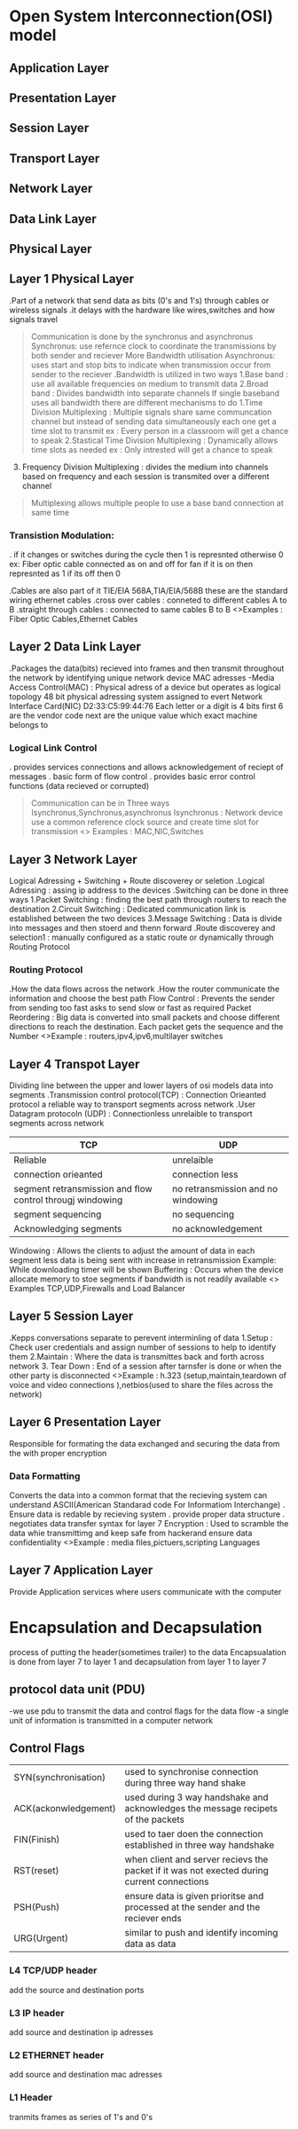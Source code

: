 
 # Open System Interconnection(OSI) model

 ## Application Layer
 ## Presentation Layer
 ## Session Layer
 ## Transport Layer
 ## Network Layer
 ## Data Link Layer
 ## Physical Layer

 ## Layer 1 Physical Layer

 .Part of a network that send data as bits (0's and 1's) through cables or wireless signals 
 .it delays with the hardware like wires,switches and how signals travel
 >Communication is done by the synchronus and asynchronus
 Synchronus: use refernce clock to coordinate the transmissions by both sender and reciever More Bandwidth utilisation
 Asynchronus: uses start and stop bits to indicate when transmission occur from sender to the reciever
 .Bandwidth is utilized in two ways 
 1.Base band : use all available frequencies on medium to transmit data
 2.Broad band : Divides bandwidth into separate channels
 >If single baseband uses all bandwidth there are different mechanisms to do 
 1.Time Division Multiplexing : Multiple signals share same communcation channel but instead of sending data simultaneously each one get a time slot to transmit
 ex : Every person in a classroom will get a chance to speak
 2.Stastical Time Division Multiplexing : Dynamically allows time slots as needed
 ex : Only intrested will get a chance to speak 
 3. Frequency Division Multiplexing : divides the medium into channels based on frequency and each session is transmited over a different channel
 >Multiplexing allows multiple people to use a base band connection at same time
### Transistion Modulation:
 . if it changes or switches during the cycle then 1 is represnted otherwise 0 
 ex: Fiber optic cable connected as on and off for fan if it is on then represnted as 1 if its off then 0

 .Cables are also part of it TIE/EIA 568A,TIA/EIA/568B  these are the standard wiring ethernet cables
 .cross over cables : conneted to different cables A to B
 .straight through cables : connected to same cables B to B
 <>Examples : Fiber Optic Cables,Ethernet Cables


 ## Layer 2 Data Link Layer

 .Packages the data(bits) recieved into frames and then transmit throughout the network by identifying unique network device MAC adresses
 -Media Access Control(MAC) : Physical adress of a device but operates as logical topology 
 48 bit physical adressing system assigned to evert Network Interface Card(NIC) 
 D2:33:C5:99:44:76  Each letter or a digit is 4 bits 
 first 6 are the vendor code next are the unique value which exact machine belongs to
 ### Logical Link Control
 . provides services connections and allows acknowledgement of reciept of messages
 . basic form of flow control
 . provides basic error control functions (data recieved or corrupted)
 > Communication can be in Three ways Isynchronus,Synchronus,asynchronus
 Isynchronus : Network device use a common reference clock source and create time slot for transmission
 <> Examples : MAC,NIC,Switches 


## Layer 3 Network Layer 

 Logical Adressing + Switching + Route discoverey or seletion
 .Logical Adressing : assing ip address to the devices 
 .Switching can be done in three ways
 1.Packet Switching : finding the best path through routers to reach the destination
 2.Circuit Switching : Dedicated communication link is established between the two devices
 3.Message Switching : Data is divide into messages and then stoerd and thenn forward
 .Route discoverey and selection1 : manually configured as a static route or dynamically through Routing Protocol
 ### Routing Protocol
 .How the data flows across the network 
 .How the router communicate the information and choose the best path
 Flow Control : Prevents the sender from sending too fast asks to send slow or fast as required
 Packet Reordering : Big data is converted into small packets and choose different directions to reach the destination. Each packet gets the sequence and the Number
 <>Example : routers,ipv4,ipv6,multilayer switches

 ## Layer 4 Transpot Layer

 Dividing line between the upper and lower layers of osi models
 data into segments 
 .Transmission control protocol(TCP) : Connection Orieanted protocol a reliable way to transport segments across network
 .User Datagram protocoln (UDP) : Connectionless unrelaible to transport segments across network

 | TCP | UDP |
 | ---- | ---- |
 |Reliable | unrelaible
 |connection orieanted| connection less 
 |segment retransmission and flow control througj windowing| no retransmission and no windowing
 |segment sequencing| no sequencing
 |Acknowledging segments| no acknowledgement

 Windowing : Allows the clients to adjust the amount of data in each segment less data is being sent with increase in retransmission
 Example: While downloading timer will be shown
 Buffering : Occurs when the device allocate memory to stoe segments if bandwidth is not readily available
 <> Examples TCP,UDP,Firewalls and Load Balancer


 ## Layer 5 Session Layer

 .Kepps conversations separate to perevent interminling of data 
 1.Setup : Check user credentials and assign number of sessions to help to identify them
 2.Maintain : Where the data is transmittes back and forth across network
 3. Tear Down : End of a session after tarnsfer is done or when the other party is disconnected
 <>Example : h.323 (setup,maintain,teardown of voice and video connections ),netbios(used to share the files across the network)


 ## Layer 6 Presentation Layer

 Responsible for formating the data exchanged and securing the data from the with proper encryption
 ### Data Formatting

 Converts the data into a common format that the recieving system can understand
 ASCII(American Standarad code For Informatiom Interchange)
 . Ensure data is redable by recieving system 
 . provide proper data structure
. negotiates data transfer syntax for layer 7 
 Encryption : Used to scramble the data whie transmittimg and keep safe from hackerand ensure data confidentiality
 <>Example : media files,pictuers,scripting Languages

 ## Layer 7 Application Layer 
 Provide Application services where users communicate with the computer

 # Encapsulation and Decapsulation

 process of putting the header(sometimes trailer) to the data 
 Encapsualation is done from layer 7 to layer 1 and decapsulation from layer 1 to layer 7
 ## protocol data unit (PDU)
 -we use pdu to transmit the data and control flags for the data flow
 -a single unit of information is transmitted in a computer network
 ## Control Flags
 |  |  |
 | ---- | ---- |
 |SYN(synchronisation)| used to synchronise connection during three way hand shake
 |ACK(ackonwledgement)| used during 3 way handshake and acknowledges the message recipets of the packets
 |FIN(Finish)| used to taer doen the connection established in three way handshake
 |RST(reset)|when client and server recievs the packet if it was not exected during current connections
 |PSH(Push)|ensure data is given prioritse and processed at the sender and the reciever ends
 |URG(Urgent)|similar to push and identify incoming data as data

 ### L4 TCP/UDP header
 add the source and destination ports 
 ### L3 IP header
 add  source and destination ip adresses
 ### L2 ETHERNET header
 add source and destination mac adresses
 ### L1 Header
 tranmits frames as series of 1's and 0's
 
  



